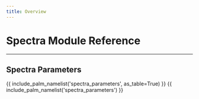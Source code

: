 ```yaml
---
title: Overview
---
```

# Spectra Module Reference

---

## Spectra Parameters
{{ include_palm_namelist('spectra_parameters', as_table=True) }}
{{ include_palm_namelist('spectra_parameters') }}
